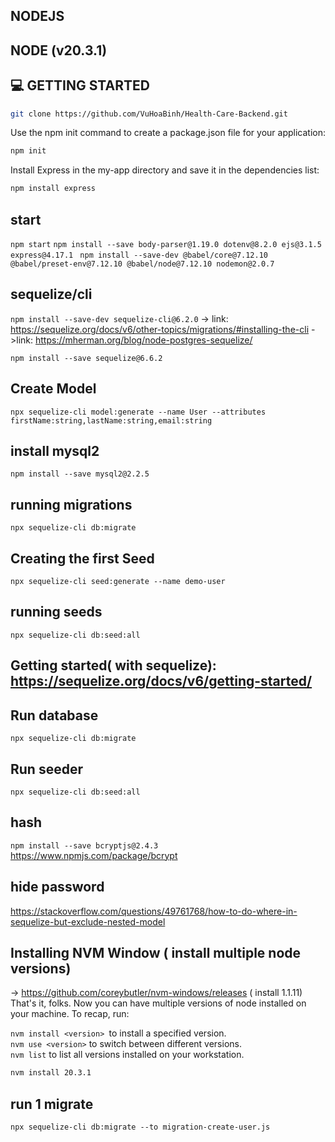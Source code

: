 ## NODEJS

## NODE (v20.3.1)

## 💻 GETTING STARTED

``` bash
git clone https://github.com/VuHoaBinh/Health-Care-Backend.git
```
Use the npm init command to create a package.json file for your application:
``` bash
npm init
```
Install Express in the my-app directory and save it in the dependencies list:
``` bash
npm install express
```

## start
`npm start`
`npm install --save body-parser@1.19.0 dotenv@8.2.0 ejs@3.1.5 express@4.17.1`
` npm install --save-dev @babel/core@7.12.10 @babel/preset-env@7.12.10 @babel/node@7.12.10 nodemon@2.0.7`

## sequelize/cli
`npm install --save-dev sequelize-cli@6.2.0`
-> link: https://sequelize.org/docs/v6/other-topics/migrations/#installing-the-cli
->link: https://mherman.org/blog/node-postgres-sequelize/

`npm install --save sequelize@6.6.2`

## Create Model
`npx sequelize-cli model:generate --name User --attributes firstName:string,lastName:string,email:string`

## install mysql2
`npm install --save mysql2@2.2.5`

## running migrations
`npx sequelize-cli db:migrate`

## Creating the first Seed
`npx sequelize-cli seed:generate --name demo-user`

## running seeds
`npx sequelize-cli db:seed:all`

## Getting started( with sequelize): https://sequelize.org/docs/v6/getting-started/

## Run database
`npx sequelize-cli db:migrate`

## Run seeder
`npx sequelize-cli db:seed:all`

## hash 
`npm install --save bcryptjs@2.4.3`
https://www.npmjs.com/package/bcrypt

## hide password
https://stackoverflow.com/questions/49761768/how-to-do-where-in-sequelize-but-exclude-nested-model


## Installing NVM Window ( install multiple node versions)
-> https://github.com/coreybutler/nvm-windows/releases ( install 1.1.11)
That's it, folks. Now you can have multiple versions of node installed on your machine. To recap, run:

`nvm install <version> `to install a specified version.<br>
`nvm use <version>` to switch between different versions.<br>
`nvm list` to list all versions installed on your workstation.<br>

``` bash
nvm install 20.3.1
```


## run 1 migrate
`npx sequelize-cli db:migrate --to migration-create-user.js `